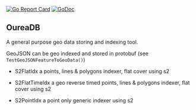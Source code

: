 [![Go Report Card](https://goreportcard.com/badge/github.com/akhenakh/oureadb)](https://goreportcard.com/report/github.com/akhenakh/oureadb)  [![GoDoc](https://godoc.org/github.com/akhenakh/oureadb/index?status.svg)](https://godoc.org/github.com/akhenakh/oureadb/index)

## OureaDB

A general purpose geo data storing and indexing tool.

GeoJSON can be geo indexed and stored in protobuf (see `TestGeoJSONFeatureToGeoData()`)

- S2FlatIdx a points, lines & polygons indexer, flat cover using s2

- S2FlatTimeIdx a geo reverse timed points, lines & polygons indexer, flat cover using s2

- S2PointIdx a point only generic indexer using s2

